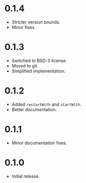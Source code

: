 # 0.1.4

  * Stricter version bounds.
  * Minor fixes.

# 0.1.3

  * Switched to BSD-3 license.
  * Moved to git.
  * Simplified implementation.

# 0.1.2

  * Added `restartWith` and `startWith`.
  * Better documentation.

# 0.1.1

  * Minor documentation fixes.

# 0.1.0

  * Initial release.
